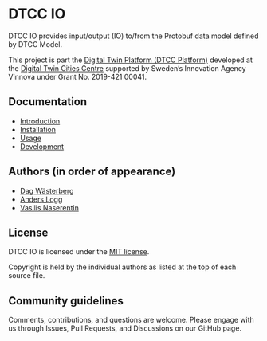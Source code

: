 # DTCC IO

DTCC IO provides input/output (IO) to/from the Protobuf data model
defined by DTCC Model.

This project is part the
[Digital Twin Platform (DTCC Platform)](https://gitlab.com/dtcc-platform)
developed at the
[Digital Twin Cities Centre](https://dtcc.chalmers.se/)
supported by Sweden’s Innovation Agency Vinnova under Grant No. 2019-421 00041.

## Documentation

* [Introduction](./docs/introduction.md)
* [Installation](./docs/installation.md)
* [Usage](./docs/usage.md)
* [Development](./docs/development.md)

## Authors (in order of appearance)

* [Dag Wästerberg](https://chalmersindustriteknik.se/sv/medarbetare/dag-wastberg/)
* [Anders Logg](http://anders.logg.org)
* [Vasilis Naserentin](https://www.chalmers.se/personer/vasnas/)

## License

DTCC IO is licensed under the
[MIT license](https://opensource.org/licenses/MIT).

Copyright is held by the individual authors as listed at the top of
each source file.

## Community guidelines

Comments, contributions, and questions are welcome. Please engage with
us through Issues, Pull Requests, and Discussions on our GitHub page.

